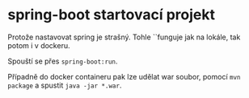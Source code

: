 # spring-boot startovací projekt
Protože nastavovat spring je strašný. Tohle ``funguje jak na lokále, tak potom i v dockeru. 

Spouští se přes `spring-boot:run`. 

Případně do docker containeru pak lze udělat war soubor, pomocí `mvn package` a spustit `java -jar *.war`.

